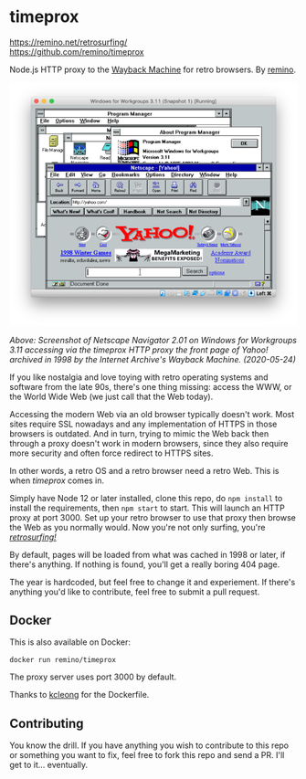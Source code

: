 timeprox
========

https://remino.net/retrosurfing/  
https://github.com/remino/timeprox

Node.js HTTP proxy to the [Wayback Machine](https://web.archive.org) for retro browsers. By [remino](https://github.com/remino).

![Screenshot](screenshot.png)

_Above: Screenshot of Netscape Navigator 2.01 on Windows for Workgroups 3.11 accessing via the timeprox HTTP proxy the front page of Yahoo! archived in 1998 by the Internet Archive's Wayback Machine. (2020-05-24)_

If you like nostalgia and love toying with retro operating systems and software from the late 90s, there's one thing missing: access the WWW, or the World Wide Web (we just call that the Web today).

Accessing the modern Web via an old browser typically doesn't work. Most sites require SSL nowadays and any implementation of HTTPS in those browsers is outdated. And in turn, trying to mimic the Web back then through a proxy doesn't work in modern browsers, since they also require more security and often force redirect to HTTPS sites.

In other words, a retro OS and a retro browser need a retro Web. This is when _timeprox_ comes in.

Simply have Node 12 or later installed, clone this repo, do `npm install` to install the requirements, then `npm start` to start. This will launch an HTTP proxy at port 3000. Set up your retro browser to use that proxy then browse the Web as you normally would. Now you're not only surfing, you're [_retrosurfing!_](https://remino.net/retrosurfing/)

By default, pages will be loaded from what was cached in 1998 or later, if there's anything. If nothing is found, you'll get a really boring 404 page.

The year is hardcoded, but feel free to change it and experiement. If there's anything you'd like to contribute, feel free to submit a pull request.

## Docker

This is also available on Docker:

```
docker run remino/timeprox
```

The proxy server uses port 3000 by default.

Thanks to [kcleong](https://github.com/kcleong) for the Dockerfile.

## Contributing

You know the drill. If you have anything you wish to contribute to this repo or something you want to fix, feel free to fork this repo and send a PR. I'll get to it... eventually.

